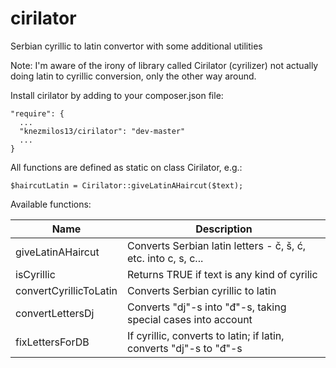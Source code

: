 # cirilator
Serbian cyrillic to latin convertor with some additional utilities

Note: I'm aware of the irony of library called Cirilator (cyrilizer) not actually doing latin to cyrillic conversion, only the other way around.

Install cirilator by adding to your composer.json file:

    "require": {
      ...
      "knezmilos13/cirilator": "dev-master"
      ...
	}
	
	
All functions are defined as static on class Cirilator, e.g.:

    $haircutLatin = Cirilator::giveLatinAHaircut($text);


Available functions:

| Name                   | Description                                                        |
|------------------------|--------------------------------------------------------------------|
| giveLatinAHaircut      | Converts Serbian latin letters - č, š, ć, etc. into c, s, c...     |
| isCyrillic             | Returns TRUE if text is any kind of cyrilic                        |
| convertCyrillicToLatin | Converts Serbian cyrillic to latin                                 |
| convertLettersDj       | Converts "dj"-s into "đ"-s, taking special cases into account      |
| fixLettersForDB        | If cyrillic, converts to latin; if latin, converts "dj"-s to "đ"-s |
